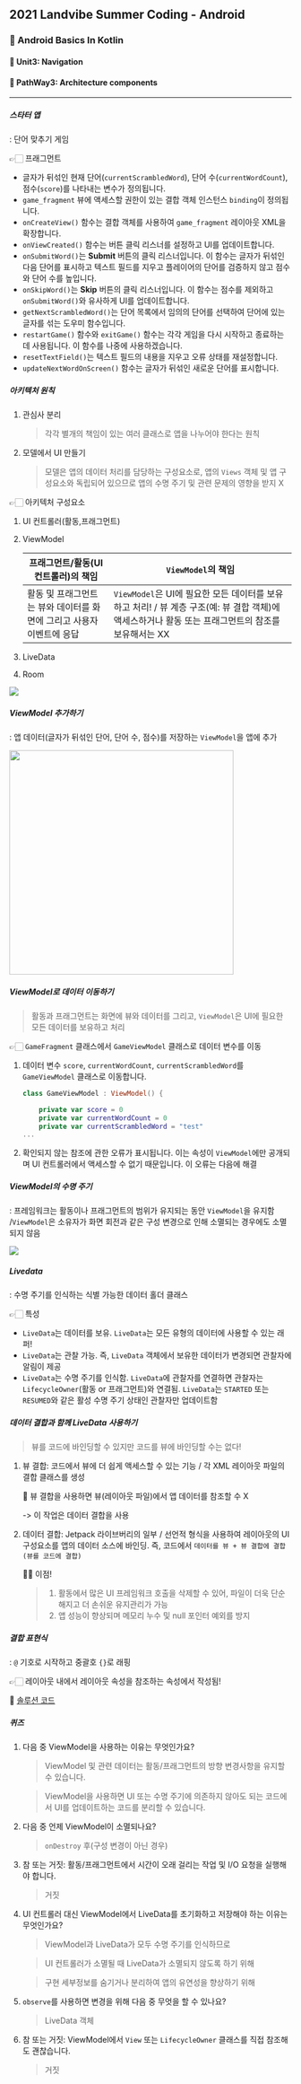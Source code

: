 ## 2021 Landvibe Summer Coding - Android

### 🔎 Android Basics In Kotlin

#### 📌 Unit3: Navigation

#### 📌 PathWay3: Architecture components

<hr>


##### 스타터 앱

: 단어 맞추기 게임

👉🏻 프래그먼트

- 글자가 뒤섞인 현재 단어(`currentScrambledWord`), 단어 수(`currentWordCount`), 점수(`score`)를 나타내는 변수가 정의됩니다.
- `game_fragment` 뷰에 액세스할 권한이 있는 결합 객체 인스턴스 `binding`이 정의됩니다.
- `onCreateView()` 함수는 결합 객체를 사용하여 `game_fragment` 레이아웃 XML을 확장합니다.
- `onViewCreated()` 함수는 버튼 클릭 리스너를 설정하고 UI를 업데이트합니다.
- `onSubmitWord()`는 **Submit** 버튼의 클릭 리스너입니다. 이 함수는 글자가 뒤섞인 다음 단어를 표시하고 텍스트 필드를 지우고 플레이어의 단어를 검증하지 않고 점수와 단어 수를 높입니다.
- `onSkipWord()`는 **Skip** 버튼의 클릭 리스너입니다. 이 함수는 점수를 제외하고 `onSubmitWord()`와 유사하게 UI를 업데이트합니다.
- `getNextScrambledWord()`는 단어 목록에서 임의의 단어를 선택하여 단어에 있는 글자를 섞는 도우미 함수입니다.
- `restartGame()` 함수와 `exitGame()` 함수는 각각 게임을 다시 시작하고 종료하는 데 사용됩니다. 이 함수를 나중에 사용하겠습니다.
- `resetTextField()`는 텍스트 필드의 내용을 지우고 오류 상태를 재설정합니다.
- `updateNextWordOnScreen()` 함수는 글자가 뒤섞인 새로운 단어를 표시합니다.



##### 아키텍처 원칙

1. 관심사 분리

   > 각각 별개의 책임이 있는 여러 클래스로 앱을 나누어야 한다는 원칙

2. 모델에서 UI 만들기

   > 모델은 앱의 데이터 처리를 담당하는 구성요소로, 앱의 `Views` 객체 및 앱 구성요소와 독립되어 있으므로 앱의 수명 주기 및 관련 문제의 영향을 받지 X

👉🏻 아키텍처 구성요소

1. UI 컨트롤러(활동,프래그먼트)

2. ViewModel

   | 프래그먼트/활동(UI 컨트롤러)의 책임                          | `ViewModel`의 책임                                           |
   | ------------------------------------------------------------ | ------------------------------------------------------------ |
   | 활동 및 프래그먼트는 뷰와 데이터를 화면에 그리고 사용자 이벤트에 응답 | `ViewModel`은 UI에 필요한 모든 데이터를 보유하고 처리! / 뷰 계층 구조(예: 뷰 결합 객체)에 액세스하거나 활동 또는 프래그먼트의 참조를 보유해서는 XX |

3. LiveData

4. Room

<img src="img/Unit3-Pathway3-1_minjeong.png">



##### ViewModel 추가하기

:  앱 데이터(글자가 뒤섞인 단어, 단어 수, 점수)를 저장하는 `ViewModel`을 앱에 추가

<img src="img/Unit3-Pathway3-2_minjeong.png" height="400">

##### ViewModel로 데이터 이동하기

> 활동과 프래그먼트는 화면에 뷰와 데이터를 그리고, `ViewModel`은 UI에 필요한 모든 데이터를 보유하고 처리

👉🏻 `GameFragment` 클래스에서 `GameViewModel` 클래스로 데이터 변수를 이동

1. 데이터 변수 `score`, `currentWordCount`, `currentScrambledWord`를 `GameViewModel` 클래스로 이동합니다.

   ```kotlin
   class GameViewModel : ViewModel() {
   
       private var score = 0
       private var currentWordCount = 0
       private var currentScrambledWord = "test"
   ...
   ```

2. 확인되지 않는 참조에 관한 오류가 표시됩니다. 이는 속성이 `ViewModel`에만 공개되며 UI 컨트롤러에서 액세스할 수 없기 때문입니다. 이 오류는 다음에 해결



##### ViewModel의 수명 주기

: 프레임워크는 활동이나 프래그먼트의 범위가 유지되는 동안 `ViewModel`을 유지함 /`ViewModel`은 소유자가 화면 회전과 같은 구성 변경으로 인해 소멸되는 경우에도 소멸되지 않음

<img src="img/Unit3-Pathway3-3_minjeong.png">



##### Livedata

: 수명 주기를 인식하는 식별 가능한 데이터 홀더 클래스

👉🏻 특성

- `LiveData`는 데이터를 보유. `LiveData`는 모든 유형의 데이터에 사용할 수 있는 래퍼!
- `LiveData`는 관찰 가능.  즉, `LiveData` 객체에서 보유한 데이터가 변경되면 관찰자에 알림이 제공
- `LiveData`는 수명 주기를 인식함.  `LiveData`에 관찰자를 연결하면 관찰자는 `LifecycleOwner`(활동 or 프래그먼트)와 연결됨.  `LiveData`는 `STARTED` 또는 `RESUMED`와 같은 활성 수명 주기 상태인 관찰자만 업데이트함



##### 데이터 결합과 함께 LiveData 사용하기

> 뷰를 코드에 바인딩할 수 있지만 코드를 뷰에 바인딩할 수는 없다!

1. 뷰 결합: 코드에서 뷰에 더 쉽게 액세스할 수 있는 기능 / 각 XML 레이아웃 파일의 결합 클래스를 생성

   🚨 뷰 결합을 사용하면 뷰(레이아웃 파일)에서 앱 데이터를 참조할 수 X 

   -> 이 작업은 데이터 결합을 사용

2. 데이터 결합: Jetpack 라이브버리의 일부 / 선언적 형식을 사용하여 레이아웃의 UI 구성요소를 앱의 데이터 소스에 바인딩. 즉, 코드에서 `데이터를 뷰 + 뷰 결합에 결합(뷰를 코드에 결합)`

   👍🏻 이점! 

   > 1. 활동에서 많은 UI 프레임워크 호출을 삭제할 수 있어, 파일이 더욱 단순해지고 더 손쉬운 유지관리가 가능
   > 2. 앱 성능이 향상되며 메모리 누수 및 null 포인터 예외를 방지



##### 결합 표현식

:  `@` 기호로 시작하고 중괄호 `{}`로 래핑

👉🏻 레이아웃 내에서 레이아웃 속성을 참조하는 속성에서 작성됨!



📌 [솔루션 코드](https://github.com/google-developer-training/android-basics-kotlin-unscramble-app/tree/main)



##### 퀴즈

1. 다음 중 ViewModel을 사용하는 이유는 무엇인가요?

   > ViewModel 및 관련 데이터는 활동/프래그먼트의 방향 변경사항을 유지할 수 있습니다.

   > ViewModel을 사용하면 UI 또는 수명 주기에 의존하지 않아도 되는 코드에서 UI를 업데이트하는 코드를 분리할 수 있습니다.

2. 다음 중 언제 ViewModel이 소멸되나요?

   > `onDestroy` 후(구성 변경이 아닌 경우)

3. 참 또는 거짓: 활동/프래그먼트에서 시간이 오래 걸리는 작업 및 I/O 요청을 실행해야 합니다.

   > 거짓

4. UI 컨트롤러 대신 ViewModel에서 LiveData를 초기화하고 저장해야 하는 이유는 무엇인가요?

   > ViewModel과 LiveData가 모두 수명 주기를 인식하므로

   > UI 컨트롤러가 소멸될 때 LiveData가 소멸되지 않도록 하기 위해

   > 구현 세부정보를 숨기거나 분리하여 앱의 유연성을 향상하기 위해

5. `observe`를 사용하면 변경을 위해 다음 중 무엇을 할 수 있나요?

   > LiveData 객체

6. 참 또는 거짓: ViewModel에서 `View` 또는 `LifecycleOwner` 클래스를 직접 참조해도 괜찮습니다.

   > 거짓

